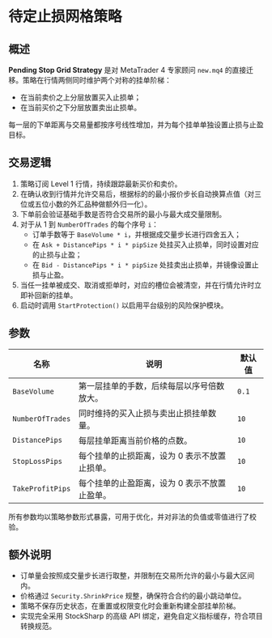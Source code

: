 # 待定止损网格策略

## 概述
**Pending Stop Grid Strategy** 是对 MetaTrader 4 专家顾问 `new.mq4` 的直接迁移。策略在行情两侧同时维护两个对称的挂单阶梯：

- 在当前卖价之上分层放置买入止损单；
- 在当前买价之下分层放置卖出止损单。

每一层的下单距离与交易量都按序号线性增加，并为每个挂单单独设置止损与止盈目标。

## 交易逻辑
1. 策略订阅 Level 1 行情，持续跟踪最新买价和卖价。
2. 在确认收到行情并允许交易后，根据标的的最小报价步长自动换算点值（对三位或五位小数的外汇品种做额外归一化）。
3. 下单前会验证基础手数是否符合交易所的最小与最大成交量限制。
4. 对于从 1 到 `NumberOfTrades` 的每个序号 `i`：
   - 订单手数等于 `BaseVolume * i`，并根据成交量步长进行四舍五入；
   - 在 `Ask + DistancePips * i * pipSize` 处挂买入止损单，同时设置对应的止损与止盈；
   - 在 `Bid - DistancePips * i * pipSize` 处挂卖出止损单，并镜像设置止损与止盈。
5. 当任一挂单被成交、取消或拒单时，对应的槽位会被清空，并在行情允许时立即补回新的挂单。
6. 启动时调用 `StartProtection()` 以启用平台级别的风险保护模块。

## 参数
| 名称 | 说明 | 默认值 |
| --- | --- | --- |
| `BaseVolume` | 第一层挂单的手数，后续每层以序号倍数放大。 | `0.1` |
| `NumberOfTrades` | 同时维持的买入止损与卖出止损挂单数量。 | `10` |
| `DistancePips` | 每层挂单距离当前价格的点数。 | `10` |
| `StopLossPips` | 每个挂单的止损距离，设为 0 表示不放置止损单。 | `10` |
| `TakeProfitPips` | 每个挂单的止盈距离，设为 0 表示不放置止盈单。 | `10` |

所有参数均以策略参数形式暴露，可用于优化，并对非法的负值或零值进行了校验。

## 额外说明
- 订单量会按照成交量步长进行取整，并限制在交易所允许的最小与最大区间内。
- 价格通过 `Security.ShrinkPrice` 规整，确保符合合约的最小跳动单位。
- 策略不保存历史状态，在重置或权限变化时会重新构建全部挂单阶梯。
- 实现完全采用 StockSharp 的高级 API 绑定，避免自定义指标缓存，符合项目转换规范。
